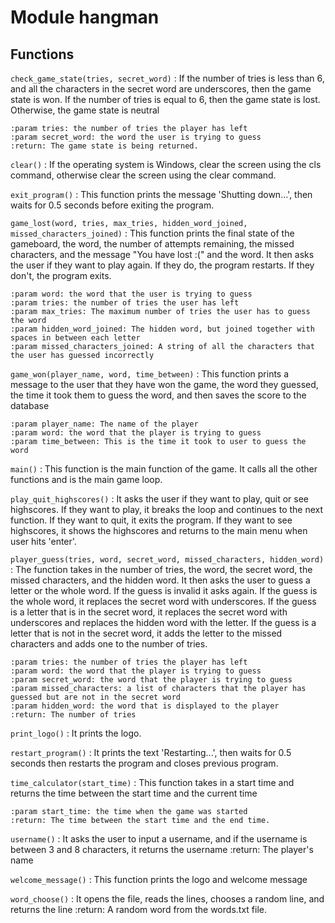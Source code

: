Module hangman
==============

Functions
---------

    
`check_game_state(tries, secret_word)`
:   If the number of tries is less than 6, and all the characters in the secret word are underscores,
    then the game state is won.
    If the number of tries is equal to 6, then the game state is lost.
    Otherwise, the game state is neutral
    
    :param tries: the number of tries the player has left
    :param secret_word: the word the user is trying to guess
    :return: The game state is being returned.

    
`clear()`
:   If the operating system is Windows, clear the screen using the cls command, otherwise clear the
    screen using the clear command.

    
`exit_program()`
:   This function prints the message 'Shutting down...', then waits for 0.5 seconds
    before exiting the program.

    
`game_lost(word, tries, max_tries, hidden_word_joined, missed_characters_joined)`
:   This function prints the final state of the gameboard, the word, the number of attempts remaining,
    the missed characters, and the message "You have lost :(" and the word.
    It then asks the user if they want to play again.
    If they do, the program restarts. If they don't, the program exits.
    
    :param word: the word that the user is trying to guess
    :param tries: the number of tries the user has left
    :param max_tries: The maximum number of tries the user has to guess the word
    :param hidden_word_joined: The hidden word, but joined together with spaces in between each letter
    :param missed_characters_joined: A string of all the characters that the user has guessed incorrectly

    
`game_won(player_name, word, time_between)`
:   This function prints a message to the user that they have won the game, the word they guessed, the
    time it took them to guess the word, and then saves the score to the database
    
    :param player_name: The name of the player
    :param word: the word that the player is trying to guess
    :param time_between: This is the time it took to user to guess the word

    
`main()`
:   This function is the main function of the game. It calls all the other functions and is the main
    game loop.

    
`play_quit_highscores()`
:   It asks the user if they want to play, quit or see highscores. If they want to play, it breaks the
    loop and continues to the next function. If they want to quit, it exits the program. If they want to
    see highscores, it shows the highscores and returns to the main menu when user hits 'enter'.

    
`player_guess(tries, word, secret_word, missed_characters, hidden_word)`
:   The function takes in the number of tries, the word, the secret word, the missed characters, and the
    hidden word. 
    It then asks the user to guess a letter or the whole word. 
    If the guess is invalid it asks again. 
    If the guess is the whole word, it replaces the secret word with underscores. 
    If the guess is a letter that is in the secret word, 
    it replaces the secret word with underscores and replaces the hidden word with the letter. 
    If the guess is a letter that is not in the secret word, it adds the letter to the missed characters 
    and adds one to the number of tries.
    
    :param tries: the number of tries the player has left
    :param word: the word that the player is trying to guess
    :param secret_word: the word that the player is trying to guess
    :param missed_characters: a list of characters that the player has guessed but are not in the secret word
    :param hidden_word: the word that is displayed to the player
    :return: The number of tries

    
`print_logo()`
:   It prints the logo.

    
`restart_program()`
:   It prints the text 'Restarting...', then waits for 0.5 seconds then restarts
    the program and closes previous program.

    
`time_calculator(start_time)`
:   This function takes in a start time and returns the time between the start time and the current time
    
    :param start_time: the time when the game was started
    :return: The time between the start time and the end time.

    
`username()`
:   It asks the user to input a username, and if the username is between 3 and 8 characters, it returns
    the username
    :return: The player's name

    
`welcome_message()`
:   This function prints the logo and welcome message

    
`word_choose()`
:   It opens the file, reads the lines, chooses a random line, and returns the line
    :return: A random word from the words.txt file.